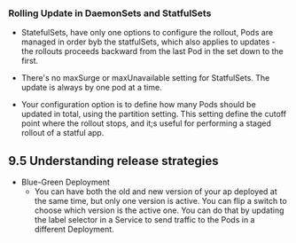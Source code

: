 ### Rolling Update in DaemonSets and StatfulSets

- StatefulSets, have only one options to configure the rollout, Pods are managed in order byb the statfulSets, which also applies to updates - the rollouts proceeds backward from the last Pod in the set down to the first.

- There's no maxSurge or maxUnavailable setting for StatfulSets. The update is always by one pod at a time. 

- Your configuration option is to define how many Pods should be updated in total, using the partition setting. This setting define the cutoff point where the rollout stops, and it;s useful for performing a staged rollout of a statful app.


## 9.5 Understanding release strategies

- Blue-Green Deployment
    - You can have both the old and new version of your ap deployed at the same time, but only one version is active. You can flip a switch to choose which version is the active one. You can do that by updating the label selector in a Service to send traffic to the Pods in a different Deployment.